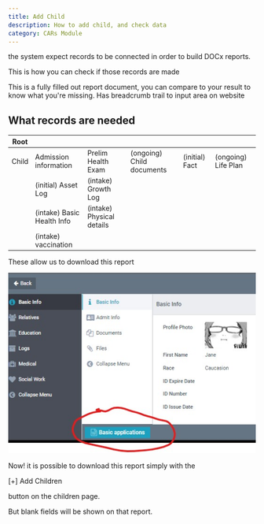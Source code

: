 ```yaml
---
title: Add Child
description: How to add child, and check data
category: CARs Module
---
```


the system expect records to be connected in order to build DOCx reports.

This is how you can check if those records are made

This is a fully filled out report document, you can compare to your result to know what you're missing. Has breadcrumb trail to input area on website


## What records are needed

|  Root  |                            |                           |                           |                |                     |
|--------|----------------------------|---------------------------|---------------------------|----------------|---------------------|
| Child  | Admission information      | Prelim Health Exam        | (ongoing) Child documents | (initial) Fact | (ongoing) Life Plan |
|        | (initial) Asset Log        | (intake) Growth Log       |                           |                |                     |
|        | (intake) Basic Health Info | (intake) Physical details |                           |                |                     |
|        | (intake) vaccination       |                           |                           |                |                     |

These allow us to download this report

![](images/getreport.jpg)

Now! it is possible to download this report simply with the 

[+] Add Children

button on the children page.


But blank fields will be shown on that report. 

